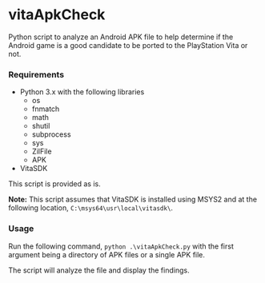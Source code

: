 # vitaApkCheck

Python script to analyze an Android APK file to help determine if the Android game is a good candidate to be ported to the PlayStation Vita or not. 

### Requirements ###
* Python 3.x with the following libraries
    * os
    * fnmatch
    * math
    * shutil
    * subprocess
    * sys
    * ZilFile
    * APK
* VitaSDK

This script is provided as is.

**Note:** This script assumes that VitaSDK is installed using MSYS2 and at the following location, `C:\msys64\usr\local\vitasdk\`. 

### Usage ###
Run the following command, `python .\vitaApkCheck.py` with the first argument being a directory of APK files or a single APK file.

The script will analyze the file and display the findings.